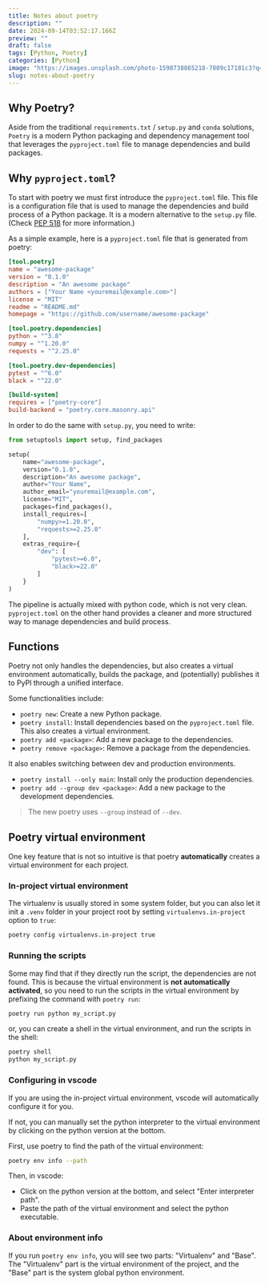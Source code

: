 ```yaml
---
title: Notes about poetry
description: ""
date: 2024-09-14T03:52:17.166Z
preview: ""
draft: false
tags: [Python, Poetry]
categories: [Python]
image: "https://images.unsplash.com/photo-1598738865218-7809c17181c3?q=80&w=2574&auto=format&fit=crop&ixlib=rb-4.0.3&ixid=M3wxMjA3fDB8MHxwaG90by1wYWdlfHx8fGVufDB8fHx8fA%3D%3D"
slug: notes-about-poetry
---
```

## Why Poetry?

Aside from the traditional `requirements.txt` / `setup.py` and `conda` solutions, `Poetry` is a modern Python packaging and dependency management tool that leverages the `pyproject.toml` file to manage dependencies and build packages. 

## Why `pyproject.toml`?
To start with poetry we must first introduce the `pyproject.toml` file. This file is a configuration file that is used to manage the dependencies and build process of a Python package. It is a modern alternative to the `setup.py` file. (Check [PEP 518](https://peps.python.org/pep-0518/) for more information.)

As a simple example, here is a `pyproject.toml` file that is generated from poetry:

```toml
[tool.poetry]
name = "awesome-package"
version = "0.1.0"
description = "An awesome package"
authors = ["Your Name <youremail@example.com>"]
license = "MIT"
readme = "README.md"
homepage = "https://github.com/username/awesome-package"

[tool.poetry.dependencies]
python = "^3.8"
numpy = "^1.20.0"
requests = "^2.25.0"

[tool.poetry.dev-dependencies]
pytest = "^6.0"
black = "^22.0"

[build-system]
requires = ["poetry-core"]
build-backend = "poetry.core.masonry.api"
```

In order to do the same with `setup.py`, you need to write:

```python
from setuptools import setup, find_packages

setup(
    name="awesome-package",
    version="0.1.0",
    description="An awesome package",
    author="Your Name",
    author_email="youremail@example.com",
    license="MIT",
    packages=find_packages(),
    install_requires=[
        "numpy>=1.20.0",
        "requests>=2.25.0"
    ],
    extras_require={
        "dev": [
            "pytest>=6.0",
            "black>=22.0"
        ]
    }
)
```

The pipeline is actually mixed with python code, which is not very clean. `pyproject.toml` on the other hand provides a cleaner and more structured way to manage dependencies and build process.

## Functions
Poetry not only handles the dependencies, but also creates a virtual environment automatically, builds the package, and (potentially) publishes it to PyPI through a unified interface.

Some functionalities include:
- `poetry new`: Create a new Python package.
- `poetry install`: Install dependencies based on the `pyproject.toml` file. This also creates a virtual environment.
- `poetry add <package>`: Add a new package to the dependencies.
- `poetry remove <package>`: Remove a package from the dependencies.

It also enables switching between dev and production environments.
- `poetry install --only main`: Install only the production dependencies.
- `poetry add --group dev <package>`: Add a new package to the development dependencies.

> The new poetry uses `--group` instead of `--dev`.

## Poetry virtual environment
One key feature that is not so intuitive is that poetry __automatically__ creates a virtual environment for each project.
### In-project virtual environment
The virtualenv is usually stored in some system folder, but you can also let it init a `.venv` folder in your project root by setting `virtualenvs.in-project` option to `true`:

```bash
poetry config virtualenvs.in-project true
```

### Running the scripts
Some may find that if they directly run the script, the dependencies are not found. This is because the virtual environment is **not automatically activated**, so you need to run the scripts in the virtual environment by prefixing the command with `poetry run`:

```bash
poetry run python my_script.py
```

or, you can create a shell in the virtual environment, and run the scripts in the shell:

```bash
poetry shell
python my_script.py
```

### Configuring in vscode
If you are using the in-project virtual environment, vscode will automatically configure it for you. 

If not, you can manually set the python interpreter to the virtual environment by clicking on the python version at the bottom.

First, use poetry to find the path of the virtual environment:

```bash
poetry env info --path
```

Then, in vscode:
- Click on the python version at the bottom, and select "Enter interpreter path". 
- Paste the path of the virtual environment and select the python executable.

### About environment info
If you run `poetry env info`, you will see two parts: "Virtualenv" and "Base". The "Virtualenv" part is the virtual environment of the project, and the "Base" part is the system global python environment.